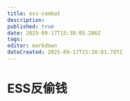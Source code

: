 ```yaml
---
title: ess-combat
description: 
published: true
date: 2025-09-17T15:38:05.286Z
tags: 
editor: markdown
dateCreated: 2025-09-17T15:38:01.707Z
---
```


# ESS反偷钱

